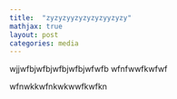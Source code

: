 ```yaml
---
title:  "zyzyzyyzyzyzyzyyzyzy"
mathjax: true
layout: post
categories: media
---
```



wjjwfbjwfbjwfbjwfbjwfwfb
wfnfwwfkwfwf

wfnwkkwfnkwkwwfkwfkn
